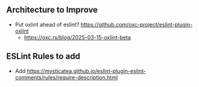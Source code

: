 ## Architecture to Improve

- Put oxlint ahead of eslint? https://github.com/oxc-project/eslint-plugin-oxlint
  - https://oxc.rs/blog/2025-03-15-oxlint-beta

## ESLint Rules to add

- Add https://mysticatea.github.io/eslint-plugin-eslint-comments/rules/require-description.html

